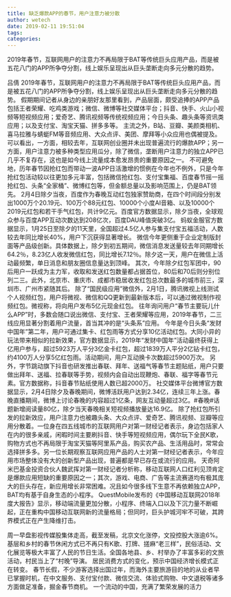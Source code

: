 ```yaml
---
title: 缺乏爆款APP的春节，用户注意力被分散
author: wetech
date: 2019-02-11 19:51:04
tags: 
categories: 
---
```

2019年春节，互联网用户的注意力不再局限于BAT等传统巨头应用产品，而是被五花八门的APP所争夺分割，线上娱乐呈现出从巨头垄断走向多元分散的趋势。
<!-- more -->
吕倩
2019年春节，互联网用户的注意力不再局限于BAT等传统巨头应用产品，而是被五花八门的APP所争夺分割，线上娱乐呈现出从巨头垄断走向多元分散的趋势。
假期期间记者从身边的亲朋好友那里看到，产品层面，颇受追捧的APP产品包括王者荣耀、吃鸡类游戏；微信、微博等社交媒体平台；抖音、快手、火山小视频等短视频应用；爱奇艺、腾讯视频等传统视频应用；今日头条、趣头条等资讯类应用；以及支付宝、淘宝天猫、拼多多等。
主流之外，B站、豆瓣、美颜类相机、喜马拉雅与蜻蜓FM等音频应用、大众点评、美团、摩拜等小众应用也偶被提及。
可以看出，一方面，相较去年，互联网创业圈并未出现普遍流行的爆款APP；另一方面，用户注意力被多种类型应用瓜分，除了微信，垄断用户注意力的独立APP已几乎不复存在，这也是如今线上流量成本愈发昂贵的重要原因之一。
不可避免地，历年春节因抢红包而带动一波APP日活激增的惯例在今年也不例外，只是今年抢红包活动较以往更加多元丰富，包括微信抢红包、支付宝集福、百度春节摇一摇抢红包、头条“全家桶”、微博红包等，但金额总量以及影响范围上，仍是BAT领先。
2月4日除夕当夜，百度作为春晚互动红包独家赞助商，在四个时间段分别发出1000万个20.19元、100万个88元红包、10000个小度AI音箱、以及10000个2019元红包和若干手气红包，共计9亿元。百度官方数据显示，除夕当夜，全球观众参与百度APP互动次数达到208亿次，百度DAU峰值突破3亿。
蚂蚁金服官方数据显示，1月25日至除夕的11天里，全国超过4.5亿人参与集支付宝五福活动，人数较去年同比增长40%，用户下沉获得显著增长。
微信今年更侧重于企业定制版封面等产品级创新。具体数据上，除夕到初五期间，微信消息发送量较去年同期增长64.2％，8.23亿人收发微信红包，同比增长7.12％。除夕这一天，用户在微信上活动最频繁，单日消息和朋友圈信息量达到顶峰。
其次，今年除夕红包军团中，90后用户一跃成为主力军，收取和发送红包数量都占据首位，80后和70后则分别位列二三。此外，北京市、重庆市、成都市稳居收发红包总次数最多的城市前三，深圳市、广州市紧随其后。
除了“国民级应用”微信外，2月1日，腾讯微视上线测试个人视频红包，用户将微视、微信和QQ更新到最新版本后，可以通过微视制作视频红包。微视称，将向用户发布5亿元现金红包。
往年询问用户“春节主要玩儿什么APP”时，多数会随口说出微信、支付宝、王者荣耀等应用，2019年春节，二三线应用显著分割着用户流量，首当其冲的是“头条系”应用。
今年是今日头条“发财中国年”第二年，用户可通过集卡、红包雨等方式分享10亿活动红包。大同小异的玩法带来相似的拉新效果，官方数据显示，2019年“发财中国年”活动最终获得上亿用户参与，超过5923万人平分3亿金卡红包，超过1839万人平分2亿钻卡红包，约4100万人分享5亿红包雨。活动期间，用户互动换卡次数超过5900万次。
另外，字节跳动旗下抖音也研发推出春联、拜年、送福气等春节主题贴纸，用户只要做出拜年、送福、拉春联等手势，视频内会自动出现鞭炮、春联、福字等春节元素。官方数据称，抖音春节贴纸使用人数已超2000万。
社交媒体平台微博官方数据显示，2月4日除夕及春晚期间，微博活跃用户达到2.34亿，连续三年上涨。春晚直播期间，微博上讨论春晚的内容超过1亿条，网友互动量超过3亿。#春晚#话题新增阅读量80亿，除夕当天春晚相关短视频播放量达16.9亿。
除了抢红包所引发的拉新效应，用户注意力也被趣头条、大众点评、爱奇艺、腾讯视频、豆瓣等应用分散着。一位身在四五线城市的互联网用户对第一财经记者表示，身边包括家人在内的很多亲戚，闲暇时间主要刷抖音、快手等短视频应用，偶尔玩下全民K歌，购物方式也不再局限于淘宝天猫等阿里系产品，购买农产品、生活用品时，常常会选择拼多多。另一位长期观察互联网应用产品的人士对第一财经记者表示，今年应用市场整体没有大的创新型产品出现，普遍都是早已存在或流行的应用。
天奇阿米巴基金投资合伙人魏武挥对第一财经记者分析称，移动互联网人口红利见顶肯定是爆款应用短缺的重要原因之一；其次，游戏、电商、广告等主流赛道均有极其庞大的巨头存在，新应用增长非常困难。况且如今很多线下生意不再依赖独立APP，BAT均有基于自身生态的小程序。
QuestMobile发布的《中国移动互联网2018年度大报告》显示，移动端流量更加分散，小程序、终端入口以及下沉力量不断崛起，正在重构中国移动互联网新的流量格局；但同时，巨头护城河牢不可破，其跨界模式正在产生降维打击。
 
 
周一早盘影视传媒股集体走高，截至发稿，北京文化涨停，文投控股大涨逾6%。
基层和乡村的春节休闲方式已不再只有K歌、打牌、搓麻“老三样”，民俗活动、文化展览等极大丰富了人民的节日生活。全国各地县、乡、村举办了丰富多彩的文旅活动，村民当上了“村晚”导演。
居民消费方式的变化，预示中国经济增长模式正在转变。
春节长假，不少游客选择出国过年，而海外主要旅游目的地的从业者早已掌握时机，在中文服务、支付宝付款、微信交流、体验式购物、中文退税等诸多方面做足准备，掘金春节商机。
一个流动的中国，充满了繁荣发展的活力
